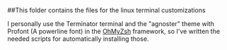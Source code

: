##This folder contains the files for the linux terminal customizations

I personally use the Terminator terminal and the "agnoster" theme with Profont (A powerline font) in the [OhMyZsh](https://github.com/bashu/ohmyzsh)
framework, so I've written the needed scripts for automatically installing those.
